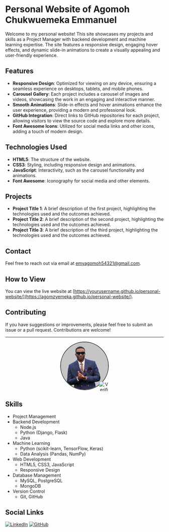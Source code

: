 # Personal Website of Agomoh Chukwuemeka Emmanuel

Welcome to my personal website! This site showcases my projects and skills as a Project Manager with backend development and machine learning expertise. The site features a responsive design, engaging hover effects, and dynamic slide-in animations to create a visually appealing and user-friendly experience.

## Features

- **Responsive Design**: Optimized for viewing on any device, ensuring a seamless experience on desktops, tablets, and mobile phones.
- **Carousel Gallery**: Each project includes a carousel of images and videos, showcasing the work in an engaging and interactive manner.
- **Smooth Animations**: Slide-in effects and hover animations enhance the user experience, providing a modern and professional look.
- **GitHub Integration**: Direct links to GitHub repositories for each project, allowing visitors to view the source code and explore more details.
- **Font Awesome Icons**: Utilized for social media links and other icons, adding a touch of modern design.

## Technologies Used

- **HTML5**: The structure of the website.
- **CSS3**: Styling, including responsive design and animations.
- **JavaScript**: Interactivity, such as the carousel functionality and animations.
- **Font Awesome**: Iconography for social media and other elements.

## Projects

- **Project Title 1**: A brief description of the first project, highlighting the technologies used and the outcomes achieved.
- **Project Title 2**: A brief description of the second project, highlighting the technologies used and the outcomes achieved.
- **Project Title 3**: A brief description of the third project, highlighting the technologies used and the outcomes achieved.

## Contact

Feel free to reach out via email at [emyagomoh54321@gmail.com](mailto:emyagomoh54321@gmail.com).

## How to View

You can view the live website at [https://yourusername.github.io/personal-website/](https://agomzyemeka.github.io/personal-website/).

## Contributing

If you have suggestions or improvements, please feel free to submit an issue or a pull request. Contributions are welcome!

---

<p align="center">
  <a href="https://github.com/Agomzyemeka" style="position: relative; display: inline-block; text-decoration: none;">
    <img src="assets/profile.jpg" alt="Profile Picture" width="150" height="150" style="border-radius: 50%; border: 2px solid #333; object-fit: cover;">
    <img src="https://img.icons8.com/color/48/000000/verified-badge.png" alt="Verified" width="30" height="30" style="position: absolute; bottom: 0; right: 0;">
  </a>
</p>

## Skills
- Project Management
- Backend Development
  - Node.js
  - Python (Django, Flask)
  - Java
- Machine Learning
  - Python (scikit-learn, TensorFlow, Keras)
  - Data Analysis (Pandas, NumPy)
- Web Development
  - HTML5, CSS3, JavaScript
  - Responsive Design
- Database Management
  - MySQL, PostgreSQL
  - MongoDB
- Version Control
  - Git, GitHub

## Social Links

[![LinkedIn](https://img.shields.io/badge/LinkedIn-blue?style=flat&logo=linkedin)](https://www.linkedin.com/in/chukwuemeka-agomoh-68726524b/)
[![GitHub](https://img.shields.io/badge/GitHub-black?style=flat&logo=github)](https://github.com/Agomzyemeka)
